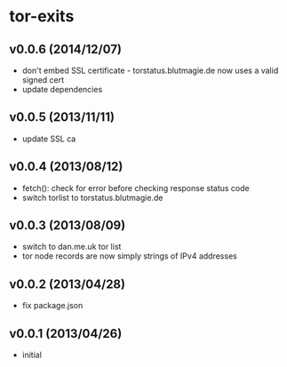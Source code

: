 # tor-exits

## v0.0.6 (2014/12/07)
* don't embed SSL certificate - torstatus.blutmagie.de now uses a valid signed cert
* update dependencies

## v0.0.5 (2013/11/11)
* update SSL ca

## v0.0.4 (2013/08/12)
* fetch(): check for error before checking response status code
* switch torlist to torstatus.blutmagie.de

## v0.0.3 (2013/08/09)
* switch to dan.me.uk tor list
* tor node records are now simply strings of IPv4 addresses

## v0.0.2 (2013/04/28)
* fix package.json

## v0.0.1 (2013/04/26)
* initial
